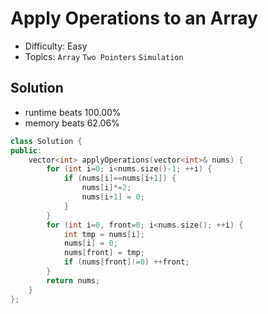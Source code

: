 # Apply Operations to an Array
- Difficulty: Easy
- Topics: `Array` `Two Pointers` `Simulation`

<!-- ## Data Structure
``` cpp
``` -->

## Solution
- runtime beats 100.00%
- memory beats 62.06%
``` cpp
class Solution {
public:
    vector<int> applyOperations(vector<int>& nums) {
        for (int i=0; i<nums.size()-1; ++i) {
            if (nums[i]==nums[i+1]) {
                nums[i]*=2;
                nums[i+1] = 0;
            }
        }
        for (int i=0, front=0; i<nums.size(); ++i) {
            int tmp = nums[i];
            nums[i] = 0;
            nums[front] = tmp;
            if (nums[front]!=0) ++front;
        }
        return nums;
    }
};
```
<!-- - runtime beats 
- memory beats 
```rust
``` -->

<!-- ## Improving
### source code
- runtime beats 
- memory beats 
``` cpp
``` -->
<!-- - runtime beats 
- memory beats 
```rust
``` -->